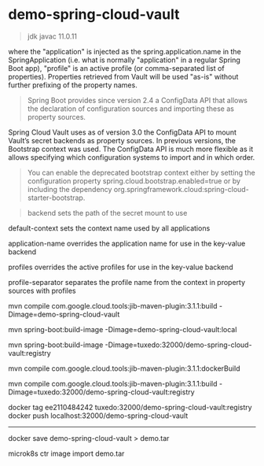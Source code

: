 # demo-spring-cloud-vault

>jdk javac 11.0.11

where the "application" is injected as the spring.application.name in the SpringApplication (i.e. what is normally "application" in a regular Spring Boot app), "profile" is an active profile (or comma-separated list of properties). Properties retrieved from Vault will be used "as-is" without further prefixing of the property names.

>Spring Boot provides since version 2.4 a ConfigData API that allows the declaration of configuration sources and importing these as property sources.

Spring Cloud Vault uses as of version 3.0 the ConfigData API to mount Vault’s secret backends as property sources. In previous versions, the Bootstrap context was used. The ConfigData API is much more flexible as it allows specifying which configuration systems to import and in which order.

>You can enable the deprecated bootstrap context either by setting the configuration property spring.cloud.bootstrap.enabled=true or by including the dependency org.springframework.cloud:spring-cloud-starter-bootstrap.

>backend sets the path of the secret mount to use

default-context sets the context name used by all applications

application-name overrides the application name for use in the key-value backend

profiles overrides the active profiles for use in the key-value backend

profile-separator separates the profile name from the context in property sources with profiles


mvn compile com.google.cloud.tools:jib-maven-plugin:3.1.1:build -Dimage=demo-spring-cloud-vault

mvn spring-boot:build-image -Dimage=demo-spring-cloud-vault:local

mvn spring-boot:build-image -Dimage=tuxedo:32000/demo-spring-cloud-vault:registry

mvn compile com.google.cloud.tools:jib-maven-plugin:3.1.1:dockerBuild

mvn compile com.google.cloud.tools:jib-maven-plugin:3.1.1:build -Dimage=tuxedo:32000/demo-spring-cloud-vault:registry

docker tag ee2110484242 tuxedo:32000/demo-spring-cloud-vault:registry
docker push localhost:32000/demo-spring-cloud-vault

---
docker save demo-spring-cloud-vault > demo.tar

microk8s ctr image import demo.tar
